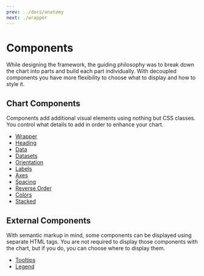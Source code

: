 ```yaml
---
prev: ../docs/anatomy
next: ./wrapper
---
```


# Components

While designing the framework, the guiding philosophy was to break down the chart into parts and build each part individually. With decoupled components you have more flexibility to choose what to display and how to style it.

## Chart Components

Components add additional visual elements using nothing but CSS classes. You control what details to add in order to enhance your chart.

* [Wrapper](/components/wrapper/)
* [Heading](/components/heading/)
* [Data](/components/data/)
* [Datasets](/components/datasets/)
* [Orientation](/components/orientation/)
* [Labels](/components/labels/)
* [Axes](/components/axes/)
* [Spacing](/components/spacing/)
* [Reverse Order](/components/reverse-order/)
* [Colors](/components/colors/)
* [Stacked](/components/stacked/)

## External Components

With semantic markup in mind, some components can be displayed using separate HTML tags. You are not required to display those components with the chart, but if you do, you can choose where to display them.

* [Tooltips](/components/tooltips/)
* [Legend](/components/legend/)
